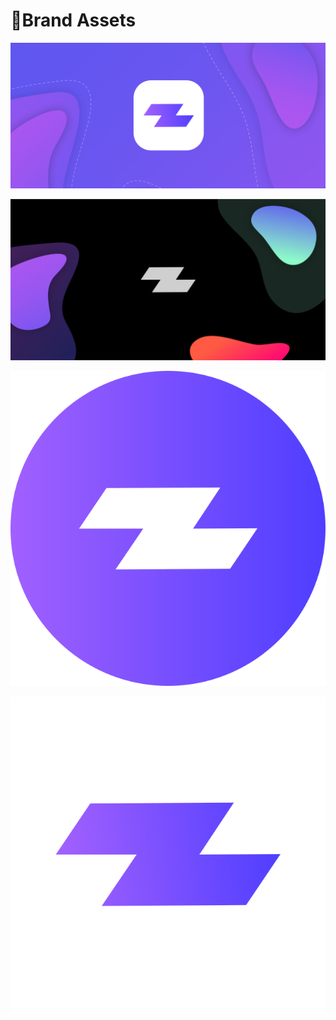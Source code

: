 # 🎨Brand Assets

![](../.gitbook/assets/slice-6%20%282%29.png)

![](../.gitbook/assets/group-697%20%281%29.png)

![](../.gitbook/assets/logo.806ba706%20%281%29.svg)

![white.svg](../.gitbook/assets/group-2.svg)

